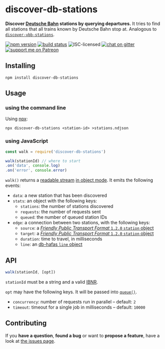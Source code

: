 # discover-db-stations

**Discover [Deutsche Bahn](http://db.de/) stations by querying departures.** It tries to find all stations that all trains known by Deutsche Bahn stop at. Analogous to [`discover-vbb-stations`](https://github.com/derhuerst/discover-vbb-stations).

[![npm version](https://img.shields.io/npm/v/discover-db-stations.svg)](https://www.npmjs.com/package/discover-db-stations)
[![build status](https://img.shields.io/travis/derhuerst/discover-db-stations.svg)](https://travis-ci.org/derhuerst/discover-db-stations)
![ISC-licensed](https://img.shields.io/github/license/derhuerst/discover-db-stations.svg)
[![chat on gitter](https://badges.gitter.im/derhuerst.svg)](https://gitter.im/derhuerst)
[![support me on Patreon](https://img.shields.io/badge/support%20me-on%20patreon-fa7664.svg)](https://patreon.com/derhuerst)


## Installing

```shell
npm install discover-db-stations
```


## Usage

### using the command line

Using [npx](https://www.npmjs.com/package/npx):

```shell
npx discover-db-stations <station-id> >stations.ndjson
```

### using JavaScript

```js
const walk = require('discover-db-stations')

walk(stationId) // where to start
.on('data', console.log)
.on('error', console.error)
```

`walk()` returns a [readable stream](http://nodejs.org/api/stream.html#stream_class_stream_readable) [in object mode](https://nodejs.org/api/stream.html#stream_object_mode). It emits the following events:

- `data`: a new station that has been discovered
- `stats`: an object with the following keys:
	- `stations`: the number of stations discovered
	- `requests`: the number of requests sent
	- `queued`: the number of queued station IDs
- `edge`: a connection between two stations, with the following keys:
	- `source`: a [*Friendly Public Transport Format* `1.2.0` `station` object](https://github.com/public-transport/friendly-public-transport-format/blob/1.2.0/spec/readme.md#station)
	- `target`: a [*Friendly Public Transport Format* `1.2.0` `station` object](https://github.com/public-transport/friendly-public-transport-format/blob/1.2.0/spec/readme.md#station)
	- `duration`: time to travel, in milliseconds
	- `line`: an [db-hafas `line` object](https://github.com/derhuerst/db-hafas/blob/master/docs/journeys.md#response)


## API

```js
walk(stationId, [opt])
```

`stationId` must be a string and a valid [IBNR](https://de.wikipedia.org/wiki/Internationale_Bahnhofsnummer).

`opt` may have the following keys. It will be passed into [`queue()`](https://github.com/jessetane/queue#constructor).

- `concurrency`: number of requests run in parallel – default: `2`
- `timeout`: timeout for a single job in milliseconds – default: `10000`


## Contributing

If you **have a question**, **found a bug** or want to **propose a feature**, have a look at [the issues page](https://github.com/derhuerst/discover-db-stations/issues).
